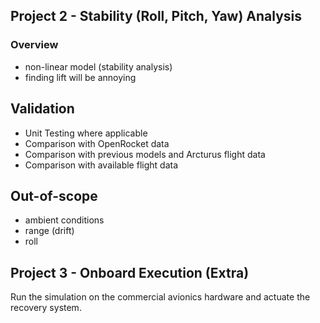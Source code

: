 
## Project 2 - Stability (Roll, Pitch, Yaw) Analysis

### Overview
- non-linear model (stability analysis)
 - finding lift will be annoying

## Validation
- Unit Testing where applicable
- Comparison with OpenRocket data
- Comparison with previous models and Arcturus flight data
- Comparison with available flight data

## Out-of-scope
- ambient conditions
- range (drift)
- roll

## Project 3 - Onboard Execution (Extra)

Run the simulation on the commercial avionics hardware and actuate the recovery system.
